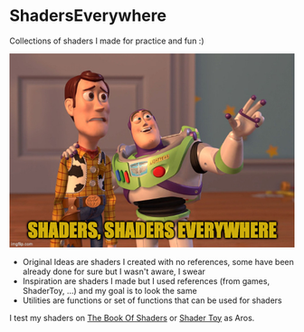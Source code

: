 # ShadersEverywhere
Collections of shaders I made for practice and fun :)  

![Shaders, Shaders Everywhere](Images/homeFrame.jpg)

- Original Ideas are shaders I created with no references, some have been already done for sure but I wasn't aware, I swear
- Inspiration are shaders I made but I used references (from games, ShaderToy, ...) and my goal is to look the same
- Utilities are functions or set of functions that can be used for shaders

I test my shaders on [The Book Of Shaders](http://editor.thebookofshaders.com/) or [Shader Toy](https://www.shadertoy.com/) as Aros. 
